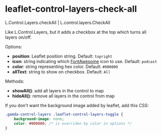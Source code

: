 # leaflet-control-layers-check-all

L.Control.Layers.checkAll | L.control.layers.CheckAll

Like L.Control.Layers, but it adds a checkbox at the top
which turns all layers on/off. 

Options:
* **position**: Leaflet position string. Default: `topright`
* **icon**: string indicating which [FontAwesome](http://fontawesome.io/)
    icon to use. Default: `podcast`
* **color**: string representing hex color. Default: `#000000`
* **allText**: string to show on checkbox. Default: `All`

Methods:
* **showAll()**: add all layers in the control to map
* **hideAll()**: remove all layers in the control from map

If you don't want the background image added by leaflet, add this CSS:

```css
.gamda-control-layers .leaflet-control-layers-toggle {  
    background-image: none;  
    color: #000000; /* is overriden by color in options */  
}
```
